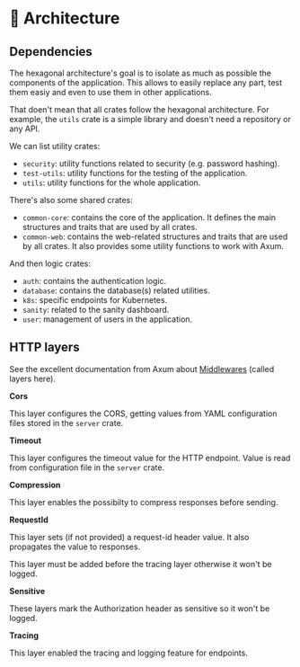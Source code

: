 # 🧱 Architecture

## Dependencies

The hexagonal architecture's goal is to isolate as much as possible the
components of the application. This allows to easily replace any part, test them
easiy and even to use them in other applications.

That doen't mean that all crates follow the hexagonal architecture. For example,
the `utils` crate is a simple library and doesn't need a repository or any API.

We can list utility crates:

- `security`: utility functions related to security (e.g. password hashing).
- `test-utils`: utility functions for the testing of the application.
- `utils`: utility functions for the whole application.

There's also some shared crates:

- `common-core`: contains the core of the application. It defines the main
  structures and traits that are used by all crates.
- `common-web`: contains the web-related structures and traits that are used by all
  crates. It also provides some utility functions to work with Axum.

And then logic crates:

- `auth`: contains the authentication logic.
- `database`: contains the database(s) related utilities.
- `k8s`: specific endpoints for Kubernetes.
- `sanity`: related to the sanity dashboard.
- `user`: management of users in the application.


## HTTP layers

See the excellent documentation from Axum about [Middlewares][0] (called layers
here).

**Cors**

This layer configures the CORS, getting values from YAML configuration files
stored in the `server` crate.

**Timeout**

This layer configures the timeout value for the HTTP endpoint. Value is read
from configuration file in the `server` crate.

**Compression**

This layer enables the possibilty to compress responses before sending.

**RequestId**

This layer sets (if not provided) a request-id header value. It also propagates
the value to responses.

This layer must be added before the tracing layer otherwise it won't be logged.

**Sensitive**

These layers mark the Authorization header as sensitive so it won't be logged.

**Tracing**

This layer enabled the tracing and logging feature for endpoints.

[0]: https://docs.rs/axum/latest/axum/middleware/index.html
